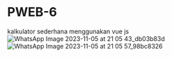 # PWEB-6
kalkulator sederhana menggunakan vue js
![WhatsApp Image 2023-11-05 at 21 05 43_db03b83d](https://github.com/revenca/PWEB-6/assets/39402952/56c1053c-1779-4e0a-b93d-1bf161832763)
![WhatsApp Image 2023-11-05 at 21 05 57_98bc8326](https://github.com/revenca/PWEB-6/assets/39402952/477a5a0a-1298-43e0-b8bc-f689d63a4258)
